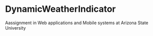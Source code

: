 # DynamicWeatherIndicator
Aassignment in Web applications and Mobile systems at Arizona State University
